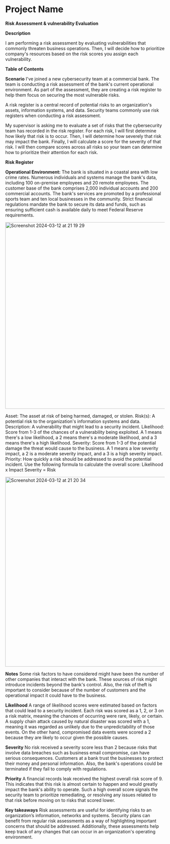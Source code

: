 <h1>Project Name </h1>

**Risk Assessment & vulnerability Evaluation**

**Description**

I am performing a risk assessment by evaluating vulnerabilities that commonly threaten business operations. Then, I will decide how to prioritize company's resources based on the risk scores you assign each vulnerability.

**Table of Contents**

**Scenario**
I've joined a new cybersecurity team at a commercial bank. The team is conducting a risk assessment of the bank's current operational environment. As part of the assessment, they are creating a risk register to help them focus on securing the most vulnerable risks.

A risk register is a central record of potential risks to an organization's assets, information systems, and data. Security teams commonly use risk registers when conducting a risk assessment.

My supervisor is asking me to evaluate a set of risks that the cybersecurity team has recorded in the risk register. For each risk, I will first determine how likely that risk is to occur. Then, I will determine how severely that risk may impact the bank. Finally, I will calculate a score for the severity of that risk. I will then compare scores across all risks so your team can determine how to prioritize their attention for each risk.

**Risk Register**

**Operational Environment:**
The bank is situated in a coastal area with low crime rates. Numerous individuals and systems manage the bank's data, including 100 on-premise employees and 20 remote employees. The customer base of the bank comprises 2,000 individual accounts and 200 commercial accounts. The bank's services are promoted by a professional sports team and ten local businesses in the community. Strict financial regulations mandate the bank to secure its data and funds, such as ensuring sufficient cash is available daily to meet Federal Reserve requirements.


<img width="589" alt="Screenshot 2024-03-12 at 21 19 29" src="https://github.com/prash2706/cybersecguy/assets/85704430/3a700115-0e44-485f-9022-f21ad4c895d2">

Asset: The asset at risk of being harmed, damaged, or stolen.
Risk(s): A potential risk to the organization's information systems and data.
Description: A vulnerability that might lead to a security incident.
Likelihood: Score from 1-3 of the chances of a vulnerability being exploited. A 1 means there's a low likelihood, a 2 means there's a moderate likelihood, and a 3 means there's a high likelihood.
Severity: Score from 1-3 of the potential damage the threat would cause to the business. A 1 means a low severity impact, a 2 is a moderate severity impact, and a 3 is a high severity impact.
Priority: How quickly a risk should be addressed to avoid the potential incident. Use the following formula to calculate the overall score: Likelihood x Impact Severity = Risk

<img width="599" alt="Screenshot 2024-03-12 at 21 20 34" src="https://github.com/prash2706/cybersecguy/assets/85704430/44f37955-be52-41e5-b66f-f72a65435f52">


**Notes**
Some risk factors to have considered might have been the number of other companies that interact with the bank. These sources of risk might introduce incidents beyond the bank's control. Also, the risk of theft is important to consider because of the number of customers and the operational impact it could have to the business.

**Likelihood**
A range of likelihood scores were estimated based on factors that could lead to a security incident. Each risk was scored as a 1, 2, or 3 on a risk matrix, meaning the chances of occurring were rare, likely, or certain. A supply chain attack caused by natural disaster was scored with a 1, meaning it was regarded as unlikely due to the unpredictability of those events. On the other hand, compromised data events were scored a 2 because they are likely to occur given the possible causes.

**Severity**
No risk received a severity score less than 2 because risks that involve data breaches such as business email compromise, can have serious consequences. Customers at a bank trust the businesses to protect their money and personal information. Also, the bank's operations could be terminated if they fail to comply with regulations.

**Priority**
A financial records leak received the highest overall risk score of 9. This indicates that this risk is almost certain to happen and would greatly impact the bank's ability to operate. Such a high overall score signals the security team to prioritize remediating, or resolving any issues related to that risk before moving on to risks that scored lower.

**Key takeaways**
Risk assessments are useful for identifying risks to an organization’s information, networks and systems. Security plans can benefit from regular risk assessments as a way of highlighting important concerns that should be addressed. Additionally, these assessments help keep track of any changes that can occur in an organization's operating environment.
